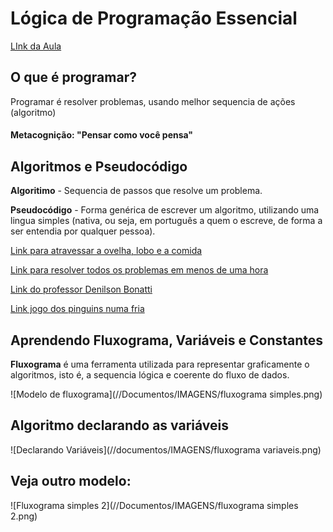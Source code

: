 # Lógica de Programação Essencial

  [LInk da Aula](https://web.dio.me/course/logica-de-programacao-essencial/learning/aea1ea26-fd56-417d-8272-6e15253f4405?back=/track/philips-fullstack-developer&tab=undefined&moduleId=undefined)



  ## O que é programar?

Programar é resolver problemas, usando melhor sequencia de ações (algoritmo)

#### Metacognição: "Pensar como você pensa"



## Algoritmos e Pseudocódigo

**Algoritimo** - Sequencia de passos que resolve um problema.

**Pseudocódigo** - Forma genérica de escrever um algoritmo, utilizando uma lingua simples (nativa, ou seja, em português a quem o escreve, de forma a ser entendia por qualquer pessoa).

[Link para atravessar a ovelha, lobo e a comida](https://www.proprofsgames.com/wolf-sheep-and-cabbage/)

[Link para resolver todos os problemas em menos de uma hora](@digitalinnovation.one)

[Link do professor Denilson Bonatti](@denilsonbonatti)

[Link jogo dos pinguins numa fria](https://rachacuca.com.br/jogos/pinguins-numa-fria/)



## Aprendendo Fluxograma, Variáveis e Constantes

**Fluxograma** é uma ferramenta utilizada para representar graficamente o algoritmos, isto é, a sequencia lógica e coerente do fluxo de dados.

![Modelo de fluxograma](//Documentos/IMAGENS/fluxograma simples.png)



## Algoritmo declarando as variáveis

![Declarando Variáveis](//documentos/IMAGENS/fluxograma variaveis.png)

## Veja outro modelo:



![Fluxograma simples 2](//Documentos/IMAGENS/fluxograma simples 2.png)













